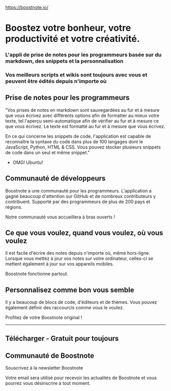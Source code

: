 https://boostnote.io/

# Boostez votre bonheur, votre productivité et votre créativité.

### L'appli de prise de notes pour les programmeurs basée sur du markdown, des snippets et la personnalisation
### Vos meilleurs scripts et wikis sont toujours avec vous et peuvent être édités depuis n'importe où

## Prise de notes pour les programmeurs
"Vos prises de notes en markdown sont sauvegardées au fur et à mesure que vous écrivez avec différents options afin de formatter au mieux votre texte, tel l'aperçu semi-automatique afin de vérifier au fur et à mesure ce que vous écrivez. Le texte est formatté au fur et à mesure que vous écrivez.

En ce qui concerne les snippets de code, l'application est capable de reconnaître la syntaxe du code dans plus de 100 langages dont le JavaScript, Python, HTML & CSS. Vous pouvez stocker plusieurs snippets de code dans un seul et même snippet."

- OMG! Ubuntu!

## Communauté de développeurs
Boostnote a une communauté pour les programmeurs. L'application a gagné beaucoup d'attention sur GitHub et de nombreux contributeurs y contribuent.
Supporté par des programmeurs de plus de 200 pays et régions.

Notre communauté vous accueillera à bras ouverts !

## Ce que vous voulez, quand vous voulez, où vous voulez
Il est facile d'écrire des notes depuis n'importe où, même hors-ligne. Lorsque vous mettez à jour vos notes sur votre ordinateur, celles-ci se mettent également à jour sur vos appareils mobiles.

Boostnote fonctionne partout.

## Personnalisez comme bon vous semble
Il y a beaucoup de blocs de code, d'éditeurs et de thèmes. Vous pouvez également définir des raccourcis comme vous le voulez.

Profitez de votre Boostnote original !

---

Télécharger - Gratuit pour toujours
---

Communauté de Boostnote
---

Souscrivez à la newsletter Boostnote

Votre email sera utilisé pour recevoir les actualités de Boostnote et vous pourrez vous désinscrire à tout moment.